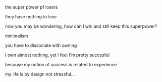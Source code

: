 the super power pf losers

they have nothing to lose

now you may be wondering, how can I win and still keep this superpower?

minimalism

you have to dissociate with owning

I own almost nothing, yet I feel I'm pretty succesful

because my notion of success is related to experience

my life is by design not stressful...
